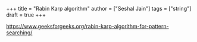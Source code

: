 +++
title = "Rabin Karp algorithm"
author = ["Seshal Jain"]
tags = ["string"]
draft = true
+++

<https://www.geeksforgeeks.org/rabin-karp-algorithm-for-pattern-searching/>
